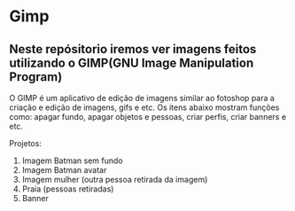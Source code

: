 # Gimp

## Neste repósitorio iremos ver imagens feitos utilizando o GIMP(GNU Image Manipulation Program)


O GIMP é um aplicativo de edição de imagens similar ao fotoshop para a criação e edição de imagens, gifs e etc. Os itens abaixo mostram funções como: apagar fundo, apagar objetos e pessoas, criar perfis, criar banners e etc.

Projetos:

1. Imagem Batman sem fundo
2. Imagem Batman avatar
3. Imagem mulher (outra pessoa retirada da imagem)
4. Praia (pessoas retiradas)
5. Banner


